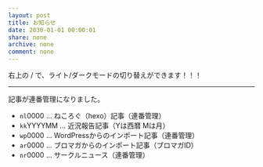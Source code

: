 ```yaml
---
layout: post
title: お知らせ
date: 2030-01-01 00:00:01
share: none
archive: none
comment: none
---
```

右上の <i class="fas fa-moon"></i> / <i class="fas fa-lightbulb"></i> で、ライト/ダークモードの切り替えができます！！！

---

記事が連番管理になりました。

- `nl`0000 ... ねころぐ（hexo）記事（連番管理）
- `kk`YYYYMM ... 近況報告記事（Yは西暦 Mは月）
- `wp`0000 ... WordPressからのインポート記事（連番管理）
- `ar`0000 ... ブロマガからのインポート記事（ブロマガID）
- `nr`0000 ... サークルニュース（連番管理）